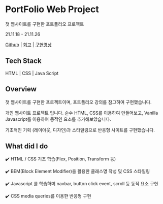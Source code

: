 # **PortFolio Web Project**

첫 웹사이트를 구현한 포트폴리오 프로젝트

21.11.18 - 21.11.26

[Github](https://github.com/Seokho0120/Portfolio.git) | [회고](https://velog.io/@leesegho/%ED%8F%AC%ED%8A%B8%ED%8F%B4%EB%A6%AC%EC%98%A4-%ED%94%84%EB%A1%9C%EC%A0%9D%ED%8A%B8) | [구현영상](https://seokho0120.github.io/Portfolio/)

## Tech Stack

HTML | CSS | Java Script

## Overview

첫 웹사이트를 구현한 프로젝트이며, 포트폴리오 강의를 참고하여 구현했습니다.

개인 웹사이트 프로젝트 입니다. 순수 HTML, CSS를 이용하여 만들어보고, Vanilla Javascript를 이용하여 동적인 요소를 추가해보았습니다.

기초적인 기획 (레이아웃, 디자인)과 스타일링으로 반응형 사이트를 구현했습니다.

## What did I do

✔️ HTML / CSS 기초 학습(Flex, Position, Transform 등)

✔️ BEM(Block Element Modifier)을 활용한 클래스명 작성 및 CSS 스타일링

✔️ Javascript 를 학습하며 navbar, button click event, scroll 등 동적 요소 구현

✔️ CSS media queries를 이용한 반응형 구현
